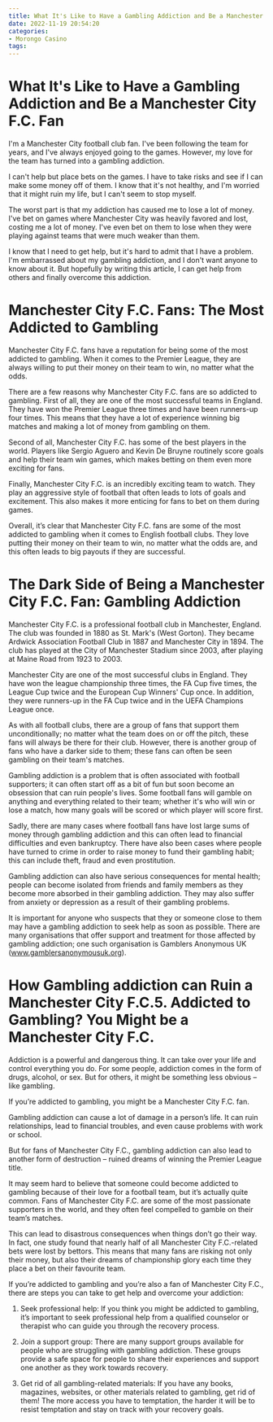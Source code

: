 ```yaml
---
title: What It's Like to Have a Gambling Addiction and Be a Manchester City F.C. Fan
date: 2022-11-19 20:54:20
categories:
- Morongo Casino
tags:
---
```



#  What It's Like to Have a Gambling Addiction and Be a Manchester City F.C. Fan

I'm a Manchester City football club fan. I've been following the team for years, and I've always enjoyed going to the games. However, my love for the team has turned into a gambling addiction.

I can't help but place bets on the games. I have to take risks and see if I can make some money off of them. I know that it's not healthy, and I'm worried that it might ruin my life, but I can't seem to stop myself.

The worst part is that my addiction has caused me to lose a lot of money. I've bet on games where Manchester City was heavily favored and lost, costing me a lot of money. I've even bet on them to lose when they were playing against teams that were much weaker than them.

I know that I need to get help, but it's hard to admit that I have a problem. I'm embarrassed about my gambling addiction, and I don't want anyone to know about it. But hopefully by writing this article, I can get help from others and finally overcome this addiction.

#  Manchester City F.C. Fans: The Most Addicted to Gambling

Manchester City F.C. fans have a reputation for being some of the most addicted to gambling. When it comes to the Premier League, they are always willing to put their money on their team to win, no matter what the odds.

There are a few reasons why Manchester City F.C. fans are so addicted to gambling. First of all, they are one of the most successful teams in England. They have won the Premier League three times and have been runners-up four times. This means that they have a lot of experience winning big matches and making a lot of money from gambling on them.

Second of all, Manchester City F.C. has some of the best players in the world. Players like Sergio Aguero and Kevin De Bruyne routinely score goals and help their team win games, which makes betting on them even more exciting for fans.

Finally, Manchester City F.C. is an incredibly exciting team to watch. They play an aggressive style of football that often leads to lots of goals and excitement. This also makes it more enticing for fans to bet on them during games.

Overall, it’s clear that Manchester City F.C. fans are some of the most addicted to gambling when it comes to English football clubs. They love putting their money on their team to win, no matter what the odds are, and this often leads to big payouts if they are successful.

#  The Dark Side of Being a Manchester City F.C. Fan: Gambling Addiction

Manchester City F.C. is a professional football club in Manchester, England. The club was founded in 1880 as St. Mark's (West Gorton). They became Ardwick Association Football Club in 1887 and Manchester City in 1894. The club has played at the City of Manchester Stadium since 2003, after playing at Maine Road from 1923 to 2003.

Manchester City are one of the most successful clubs in England. They have won the league championship three times, the FA Cup five times, the League Cup twice and the European Cup Winners' Cup once. In addition, they were runners-up in the FA Cup twice and in the UEFA Champions League once.

As with all football clubs, there are a group of fans that support them unconditionally; no matter what the team does on or off the pitch, these fans will always be there for their club. However, there is another group of fans who have a darker side to them; these fans can often be seen gambling on their team's matches.

Gambling addiction is a problem that is often associated with football supporters; it can often start off as a bit of fun but soon become an obsession that can ruin people's lives. Some football fans will gamble on anything and everything related to their team; whether it's who will win or lose a match, how many goals will be scored or which player will score first.

Sadly, there are many cases where football fans have lost large sums of money through gambling addiction and this can often lead to financial difficulties and even bankruptcy. There have also been cases where people have turned to crime in order to raise money to fund their gambling habit; this can include theft, fraud and even prostitution.

Gambling addiction can also have serious consequences for mental health; people can become isolated from friends and family members as they become more absorbed in their gambling addiction. They may also suffer from anxiety or depression as a result of their gambling problems.

It is important for anyone who suspects that they or someone close to them may have a gambling addiction to seek help as soon as possible. There are many organisations that offer support and treatment for those affected by gambling addiction; one such organisation is Gamblers Anonymous UK (www.gamblersanonymousuk.org).

#  How Gambling addiction can Ruin a Manchester City F.C.5. Addicted to Gambling? You Might be a Manchester City F.C.

Addiction is a powerful and dangerous thing. It can take over your life and control everything you do. For some people, addiction comes in the form of drugs, alcohol, or sex. But for others, it might be something less obvious – like gambling.

If you’re addicted to gambling, you might be a Manchester City F.C. fan.

Gambling addiction can cause a lot of damage in a person’s life. It can ruin relationships, lead to financial troubles, and even cause problems with work or school.

But for fans of Manchester City F.C., gambling addiction can also lead to another form of destruction – ruined dreams of winning the Premier League title.

It may seem hard to believe that someone could become addicted to gambling because of their love for a football team, but it’s actually quite common. Fans of Manchester City F.C. are some of the most passionate supporters in the world, and they often feel compelled to gamble on their team’s matches.

This can lead to disastrous consequences when things don’t go their way. In fact, one study found that nearly half of all Manchester City F.C.-related bets were lost by bettors. This means that many fans are risking not only their money, but also their dreams of championship glory each time they place a bet on their favourite team.

If you’re addicted to gambling and you’re also a fan of Manchester City F.C., there are steps you can take to get help and overcome your addiction:

1) Seek professional help: If you think you might be addicted to gambling, it’s important to seek professional help from a qualified counselor or therapist who can guide you through the recovery process.

2) Join a support group: There are many support groups available for people who are struggling with gambling addiction. These groups provide a safe space for people to share their experiences and support one another as they work towards recovery.

3) Get rid of all gambling-related materials: If you have any books, magazines, websites, or other materials related to gambling, get rid of them! The more access you have to temptation, the harder it will be to resist temptation and stay on track with your recovery goals.